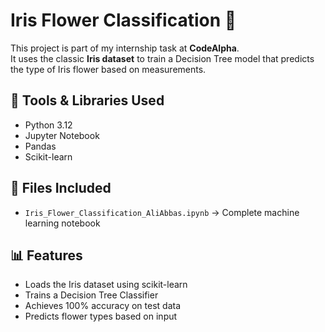 # Iris Flower Classification 🌸

This project is part of my internship task at **CodeAlpha**.  
It uses the classic **Iris dataset** to train a Decision Tree model that predicts the type of Iris flower based on measurements.

## 🔧 Tools & Libraries Used
- Python 3.12
- Jupyter Notebook
- Pandas
- Scikit-learn

## 📂 Files Included
- `Iris_Flower_Classification_AliAbbas.ipynb` → Complete machine learning notebook

## 📊 Features
- Loads the Iris dataset using scikit-learn
- Trains a Decision Tree Classifier
- Achieves 100% accuracy on test data
- Predicts flower types based on input



